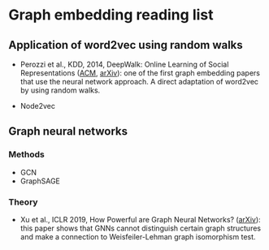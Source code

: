 # Graph embedding reading list

## Application of word2vec using random walks

- Perozzi et al., KDD, 2014, DeepWalk: Online Learning of Social Representations ([ACM](https://dl.acm.org/doi/pdf/10.1145/2623330.2623732), [arXiv](https://arxiv.org/abs/1403.6652)): one of the first graph embedding papers that use the neural network approach. A direct adaptation of word2vec by using random walks.

- Node2vec

## Graph neural networks

### Methods

- GCN
- GraphSAGE

### Theory

- Xu et al., ICLR 2019, How Powerful are Graph Neural Networks? ([arXiv](https://arxiv.org/abs/1810.00826)): this paper shows that GNNs cannot distinguish certain graph structures and make a connection to Weisfeiler-Lehman graph isomorphism test. 
